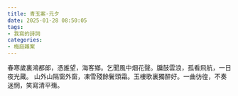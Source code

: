 ```yaml
---
title: 青玉案·元夕
date: 2025-01-28 08:50:05
tags:
- 我寫的詩詞
categories:
- 梅庭雜案
---
```


春寒歲裏鴻都郎，憑誰望，海客鄉。乞聞風中烟花聲。牖鼓雲浪，孤看飛航，一日夜光藏。
山外山隔窗外窗，凍雪殘餘鬢頭霜。玉樓歌裏獨醉好。一曲彷徨，不奏迷惘，笑寫清平殤。
